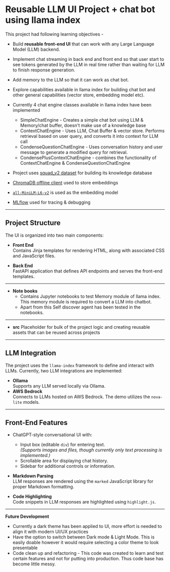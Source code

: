 
# **Reusable LLM UI Project + chat bot using llama index**

This project had following learning objectives -
- Build **reusable front-end UI** that can work with any Large Language Model (LLM) backend.
- Implement chat streaming in back end and front end so that user start to see tokens generated by the LLM in real time rather than waiting for LLM to finish response generation.
- Add memory to the LLM so that it can work as chat bot.
- Explore capabilities available in llama index for building chat bot and other general capabilities (vector store, embedding model etc).
- Currently 4 chat engine classes available in llama index have been implemented
  - SimpleChatEngine - Creates a simple chat bot using LLM & Memory/chat buffer, doesn't make use of a knowledge base
  - ContextChatEngine - Uses LLM, Chat Buffer & vector store. Performs retrieval based on user query, and converts it into context for LLM call
  - CondenseQuestionChatEngine - Uses conversation history and user message to generate a modified query for retrieval.
  - CondensePlusContextChatEngine - combines the functionality of ContextChatEngine & CondenseQuestionChatEngine

- Project uses [squad_v2 dataset](https://huggingface.co/datasets/rajpurkar/squad_v2) for building its knowledge database 
- [ChromaDB offline client](https://docs.trychroma.com/docs/run-chroma/persistent-client) used to store embeddings
- [`all-MiniLM-L6-v2`](https://huggingface.co/sentence-transformers/all-MiniLM-L6-v2) is used as the embedding model
- [MLflow](https://docs.llamaindex.ai/en/stable/examples/observability/MLflow/) used for tracing & debugging
---

## **Project Structure**

The UI is organized into two main components:

- **Front End**  
  Contains Jinja templates for rendering HTML, along with associated CSS and JavaScript files.

- **Back End**  
  FastAPI application that defines API endpoints and serves the front-end templates.
---

- **Note books**  
  - Contains Jupyter notebooks to test Memory module of llama index. This memory module is required to convert a LLM into chatbot.
  - Apart from this Self discover agent has been tested in the notebooks. 

---
- **src**
  Placeholder for bulk of the project logic and creating reusable assets that can be reused across projects

---

## **LLM Integration**

The project uses the `llama-index` framework to define and interact with LLMs. Currently, two LLM integrations are implemented:

- **Ollama**  
  Supports any LLM served locally via Ollama.
- **AWS Bedrock**  
  Connects to LLMs hosted on AWS Bedrock. The demo utilizes the `nova-lite` models.
---

## **Front-End Features**

- ChatGPT-style conversational UI with:
  - Input box (editable `div`) for entering text.  
    *(Supports images and files, though currently only text processing is implemented.)*  
  - Scrollable area for displaying chat history.
  - Sidebar for additional controls or information.

- **Markdown Parsing**  
  LLM responses are rendered using the `marked` JavaScript library for proper Markdown formatting.

- **Code Highlighting**  
  Code snippets in LLM responses are highlighted using `highlight.js`.

---

**Future Development**
- Currently a dark theme has been applied to UI, more effort is needed to align it with modern UI/UX practices
- Have the option to switch between Dark mode & Light Mode. This is easily doable however it would require selecting a color theme to look presentable
- Code clean up and refactoring - This code was created to learn and test certain features and not for putting into production. Thus code base has become little messy.
